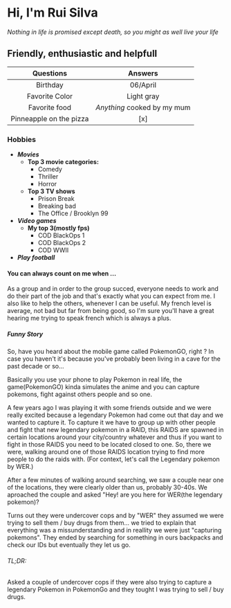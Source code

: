 # Hi, I'm Rui Silva

*Nothing in life is promised except death, so you might as well live your life*

## Friendly, enthusiastic and helpfull

|        Questions          |          Answers            |
|:------------------------: | :-------------------------: |
| Birthday                  | 06/April                    |
| Favorite Color            | Light gray                  |
| Favorite food             | *Anything* cooked by my mum |
| Pinneapple on the pizza   |             [x]            |

### Hobbies

* ***Movies***
    * **Top 3 movie categories:**
        * Comedy
        * Thriller
        * Horror
    * **Top 3 TV shows**
        * Prison Break
        * Breaking bad
        * The Office / Brooklyn 99
* ***Video games***
    * **My top 3(mostly fps)**
        * COD BlackOps 1
        * COD BlackOps 2
        * COD WWII
* ***Play football***

#### You can always count on me when ... 

As a group and in order to the group succed, everyone needs to work and do their part of the job and that's exactly what you can expect from me. 
I also like to help the others, whenever I can be useful. My french level is average, not bad but far from being good, so I'm sure you'll have a great hearing me trying to speak french which is always a plus.

##### Funny Story  

So, have you heard about the mobile game called PokemonGO, right ? 
In case you haven't it's because you've probably been living in a cave for the past decade or so...

Basically you use your phone to play Pokemon in real life, the game(PokemonGO) kinda simulates the anime and you can capture pokemons, fight against others people and so one.

A few years ago I was playing it with some friends outside and we were really excited because a legendary Pokemon had come out that day and we wanted to capture it.
To capture it we have to group up with other people and fight that new legendary pokemon in a RAID, this RAIDS are spawned in certain locations around your city/country whatever and thus if you want to fight in those RAIDS you need to be located closed to one.
So, there we were, walking around one of those RAIDS location trying to find more people to do the raids with. (For context, let's call the Legendary pokemon by WER.)

After a few minutes of walking around searching, we saw a couple near one of the locations, they were clearly older than us, probably 30-40s. 
We aproached the couple and asked "Hey! are you here for WER(the legendary pokemon)?

Turns out they were undercover cops and by "WER" they assumed we were trying to sell them / buy drugs from them... we tried to explain that everything was a missunderstanding and in reallity we were just "capturing pokemons".
They ended by searching for something in ours backpacks and check our IDs but eventually they let us go.

###### TL;DR:
Asked a couple of undercover cops if they were also trying to capture a legendary Pokemon in PokemonGo and they tought I was trying to sell / buy drugs.

